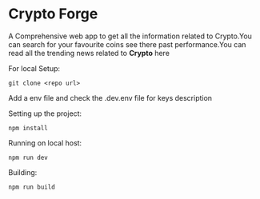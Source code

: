 # Crypto Forge

A Comprehensive web app to get all the information related to Crypto.You can search for your favourite coins see there past performance.You can read all the trending news related to **Crypto** here

For local Setup:

```
git clone <repo url>

```

Add a env file and check the .dev.env file for keys description


Setting up the project:

```
npm install

```

Running on local host:

```
npm run dev

```


Building:

```
npm run build

```